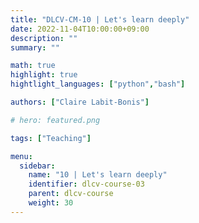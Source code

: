 ```yaml
---
title: "DLCV-CM-10 | Let's learn deeply"
date: 2022-11-04T10:00:00+09:00
description: ""
summary: ""

math: true 
highlight: true
hightlight_languages: ["python","bash"]

authors: ["Claire Labit-Bonis"]

# hero: featured.png

tags: ["Teaching"]

menu:
  sidebar:
    name: "10 | Let's learn deeply"
    identifier: dlcv-course-03
    parent: dlcv-course
    weight: 30
---
```


